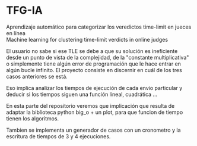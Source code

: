 # TFG-IA
Aprendizaje automático para categorizar los veredictos time-limit en jueces en línea  
Machine learning for clustering time-limit verdicts in online judges

El usuario no sabe si ese TLE se debe a que su solución es ineficiente desde un punto de vista de la complejidad, de la "constante multiplicativa" o simplemente tiene algún error de programación que le hace entrar en algún bucle infinito. El proyecto consiste en discernir en cuál de los tres casos anteriores se está.

Eso implica analizar los tiempos de ejecución de cada envío particular y deducir si los tiempos siguen una función lineal, cuadrática ...

En esta parte del repositorio veremos que implicación que resulta de adaptar la biblioteca python big_o + un plot, para que funcion de tiempo tienen los algoritmos.

Tambien se implementa un generador de casos con un cronometro y la escritura de tiempos de 3 y 4 ejecuciones.

